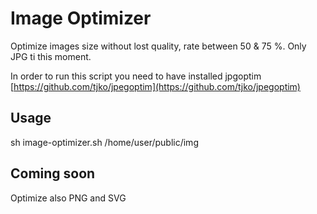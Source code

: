 # Image Optimizer
Optimize images size without lost quality, rate between 50 & 75 %.
Only JPG ti this moment.

In order to run this script you need to have installed jpgoptim [https://github.com/tjko/jpegoptim](https://github.com/tjko/jpegoptim)


## Usage
sh image-optimizer.sh /home/user/public/img

## Coming soon
Optimize also PNG and SVG